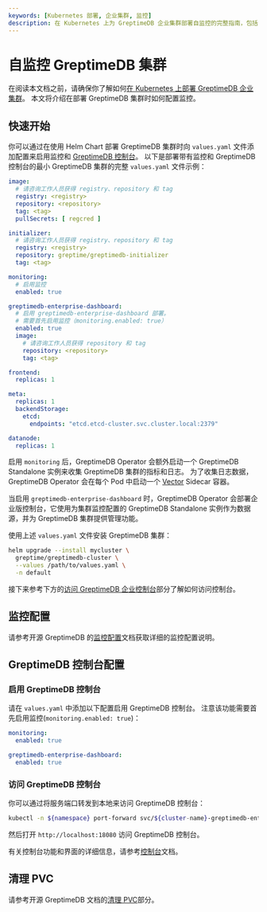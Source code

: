 ```yaml
---
keywords: [Kubernetes 部署, 企业集群, 监控]
description: 在 Kubernetes 上为 GreptimeDB 企业集群部署自监控的完整指南，包括 Grafana 仪表板设置和配置选项
---
```


# 自监控 GreptimeDB 集群

在阅读本文档之前，请确保你了解如何[在 Kubernetes 上部署 GreptimeDB 企业集群](/enterprise/deployments-administration/deploy-on-kubernetes/installation.md)。
本文将介绍在部署 GreptimeDB 集群时如何配置监控。

## 快速开始

你可以通过在使用 Helm Chart 部署 GreptimeDB 集群时向 `values.yaml` 文件添加配置来启用监控和 [GreptimeDB 控制台](/enterprise/console-ui.md)。
以下是部署带有监控和 GreptimeDB 控制台的最小 GreptimeDB 集群的完整 `values.yaml` 文件示例：

```yaml
image:
  # 请咨询工作人员获得 registry、repository 和 tag
  registry: <registry>
  repository: <repository>
  tag: <tag>
  pullSecrets: [ regcred ]

initializer:
  # 请咨询工作人员获得 registry、repository 和 tag
  registry: <registry>
  repository: greptime/greptimedb-initializer
  tag: <tag>

monitoring:
  # 启用监控
  enabled: true

greptimedb-enterprise-dashboard:
  # 启用 greptimedb-enterprise-dashboard 部署。
  # 需要首先启用监控（monitoring.enabled: true）
  enabled: true
  image:
    # 请咨询工作人员获得 repository 和 tag
    repository: <repository>
    tag: <tag>

frontend:
  replicas: 1

meta:
  replicas: 1
  backendStorage:
    etcd:
      endpoints: "etcd.etcd-cluster.svc.cluster.local:2379"

datanode:
  replicas: 1
```

启用 `monitoring` 后，GreptimeDB Operator 会额外启动一个 GreptimeDB Standalone 实例来收集 GreptimeDB 集群的指标和日志。
为了收集日志数据，GreptimeDB Operator 会在每个 Pod 中启动一个 [Vector](https://vector.dev/) Sidecar 容器。

当启用 `greptimedb-enterprise-dashboard` 时，GreptimeDB Operator 会部署企业版控制台，它使用为集群监控配置的 GreptimeDB Standalone 实例作为数据源，并为 GreptimeDB 集群提供管理功能。

使用上述 `values.yaml` 文件安装 GreptimeDB 集群：

```bash
helm upgrade --install mycluster \
  greptime/greptimedb-cluster \
  --values /path/to/values.yaml \
  -n default
```

接下来参考下方的[访问 GreptimeDB 企业控制台](#访问-greptimedb-控制台)部分了解如何访问控制台。

## 监控配置

请参考开源 GreptimeDB 的[监控配置](/user-guide/deployments-administration/monitoring/cluster-monitoring-deployment.md#配置监控数据的收集)文档获取详细的监控配置说明。

## GreptimeDB 控制台配置

### 启用 GreptimeDB 控制台

请在 `values.yaml` 中添加以下配置启用 GreptimeDB 控制台。
注意该功能需要首先启用监控(`monitoring.enabled: true`)：

```yaml
monitoring:
  enabled: true

greptimedb-enterprise-dashboard:
  enabled: true
```

### 访问 GreptimeDB 控制台

你可以通过将服务端口转发到本地来访问 GreptimeDB 控制台：

```bash
kubectl -n ${namespace} port-forward svc/${cluster-name}-greptimedb-enterprise-console 18080:19095
```

然后打开 `http://localhost:18080` 访问 GreptimeDB 控制台。

有关控制台功能和界面的详细信息，请参考[控制台](/enterprise/console-ui.md)文档。

## 清理 PVC

请参考开源 GreptimeDB 文档的[清理 PVC](/user-guide/deployments-administration/monitoring/cluster-monitoring-deployment.md#清理-pvc)部分。


